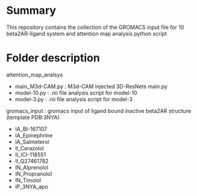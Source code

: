 # Summary
This repository contains the collection of the GROMACS input file for 10 beta2AR-ligand system and attention map analysis python script

# Folder description
attention_map_analsys
 - main_M3d-CAM.py  : M3d-CAM injected 3D-ResNets main.py
 - model-10.py      : .nii file analysis script for model-10
 - model-3.py       : .nii file analysis script for model-3

gromacs_input       : gromacs input of ligand bound inactive beta2AR structure (template PDB:3NYA) 
 - IA_BI-167107
 - IA_Epinephrine
 - IA_Salmeterol
 - II_Carazolol
 - II_ICI-118551
 - II_Q27461782
 - IN_Alprenolol
 - IN_Propranolol
 - IN_Timolol 
 - IP_3NYA_apo

